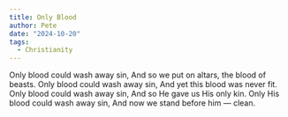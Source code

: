 ```yaml
---
title: Only Blood
author: Pete
date: "2024-10-20"
tags:
  - Christianity
---
```

Only blood could wash away sin,
And so we put on altars, the blood of beasts.
Only blood could wash away sin,
And yet this blood was never fit.
Only blood could wash away sin,
And so He gave us His only kin.
Only His blood could wash away sin,
And now we stand before him — clean.
